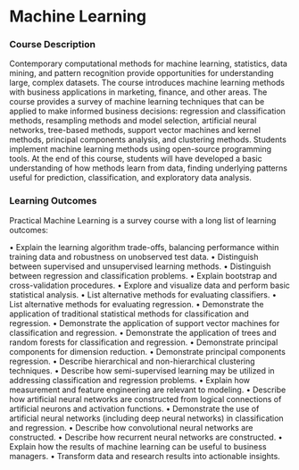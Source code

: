 # Machine Learning

### Course Description
Contemporary computational methods for machine learning, statistics, data mining, and pattern recognition provide opportunities for understanding large, complex datasets. The course introduces machine learning methods with business applications in marketing, finance, and other areas. The course provides a survey of machine learning techniques that can be applied to make informed business decisions: regression and classification methods, resampling methods and model selection, artificial neural networks, tree-based methods, support vector machines and kernel methods, principal components analysis, and clustering methods. Students implement machine learning methods using open-source programming tools. At the end of this course, students will have developed a basic understanding of how methods learn from data, finding underlying patterns useful for prediction, classification, and exploratory data analysis.

### Learning Outcomes
Practical Machine Learning is a survey course with a long list of learning outcomes:

• Explain the learning algorithm trade-offs, balancing performance within training data and robustness on unobserved test data.
• Distinguish between supervised and unsupervised learning methods.
• Distinguish between regression and classification problems.
• Explain bootstrap and cross-validation procedures.
• Explore and visualize data and perform basic statistical analysis.
• List alternative methods for evaluating classifiers.
• List alternative methods for evaluating regression.
• Demonstrate the application of traditional statistical methods for classification and regression.
• Demonstrate the application of support vector machines for classification and regression.
• Demonstrate the application of trees and random forests for classification and regression.
• Demonstrate principal components for dimension reduction.
• Demonstrate principal components regression.
• Describe hierarchical and non-hierarchical clustering techniques.
• Describe how semi-supervised learning may be utilized in addressing classification and regression problems.
• Explain how measurement and feature engineering are relevant to modeling.
• Describe how artificial neural networks are constructed from logical connections of artificial neurons and activation functions.
• Demonstrate the use of artificial neural networks (including deep neural networks) in classification and regression.
• Describe how convolutional neural networks are constructed.
• Describe how recurrent neural networks are constructed.
• Explain how the results of machine learning can be useful to business managers.
• Transform data and research results into actionable insights.
